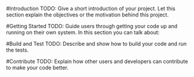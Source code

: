 #Introduction
TODO: Give a short introduction of your project. Let this section explain the objectives or the motivation behind this project.

#Getting Started
TODO: Guide users through getting your code up and running on their own system. In this section you can talk about:

#Build and Test
TODO: Describe and show how to build your code and run the tests.

#Contribute
TODO: Explain how other users and developers can contribute to make your code better.
